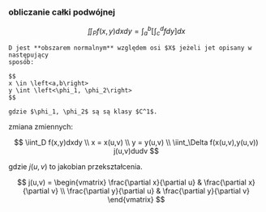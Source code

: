 ### obliczanie całki podwójnej
$$
\iint_P f(x,y)dxdy = \int_a^b \left[\int_c^d f dy\right]dx
$$

```{admonition} Obszar normalny
D jest **obszarem normalnym** względem osi $X$ jeżeli jet opisany w następujący
sposób:

$$
x \in \left<a,b\right>
y \int \left<\phi_1, \phi_2\right>
$$

gdzie $\phi_1, \phi_2$ są są klasy $C^1$.
```

zmiana zmiennych:

$$
\iint_D f(x,y)dxdy \\
x = x(u,v) \\
y = y(u,v) \\
\iint_\Delta f(x(u,v),y(u,v)) j(u,v)dudv
$$

gdzie $j(u,v)$ to jakobian przekształcenia.

$$
j(u,v) = \begin{vmatrix}
\frac{\partial x}{\partial u} & \frac{\partial x}{\partial v} \\
\frac{\partial y}{\partial u} & \frac{\partial y}{\partial v}
\end{vmatrix}
$$

```{admonition} Przykład
```
